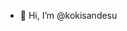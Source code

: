 - 👋 Hi, I’m @kokisandesu


<!---
kokisandesu/kokisandesu is a ✨ special ✨ repository because its `README.md` (this file) appears on your GitHub profile.
You can click the Preview link to take a look at your changes.
--->
